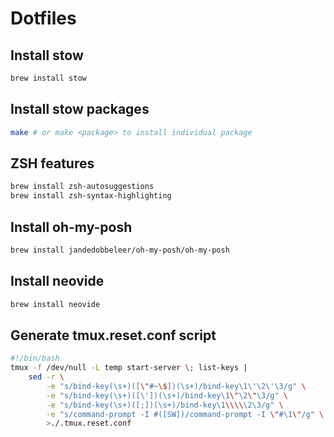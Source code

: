 # Dotfiles

## Install stow

```bash
brew install stow
```

## Install stow packages

```bash
make # or make <package> to install individual package
```

## ZSH features

```bash
brew install zsh-autosuggestions
brew install zsh-syntax-highlighting
```

## Install oh-my-posh

```bash
brew install jandedobbeleer/oh-my-posh/oh-my-posh
```

## Install neovide

```bash
brew install neovide
```

## Generate tmux.reset.conf script

```bash
#!/bin/bash
tmux -f /dev/null -L temp start-server \; list-keys |
    sed -r \
        -e "s/bind-key(\s+)([\"#~\$])(\s+)/bind-key\1\'\2\'\3/g" \
        -e "s/bind-key(\s+)([\'])(\s+)/bind-key\1\"\2\"\3/g" \
        -e "s/bind-key(\s+)([;])(\s+)/bind-key\1\\\\\2\3/g" \
        -e "s/command-prompt -I #([SW])/command-prompt -I \"#\1\"/g" \
        >./.tmux.reset.conf
```
